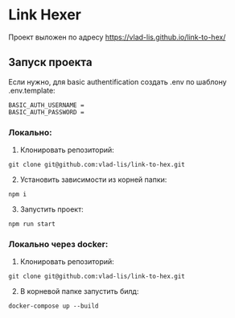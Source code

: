 # Link Hexer

Проект выложен по адресу https://vlad-lis.github.io/link-to-hex/

## Запуск проекта

Если нужно, для basic authentification создать .env по шаблону .env.template:

```
BASIC_AUTH_USERNAME =
BASIC_AUTH_PASSWORD =
```

### Локально:

1. Клонировать репозиторий:

```
git clone git@github.com:vlad-lis/link-to-hex.git
```

2. Установить зависимости из корней папки:

```
npm i
```

3. Запустить проект:

```
npm run start
```

### Локально через docker:

1. Клонировать репозиторий:

```
git clone git@github.com:vlad-lis/link-to-hex.git
```

2. В корневой папке запустить билд:

```
docker-compose up --build
```
